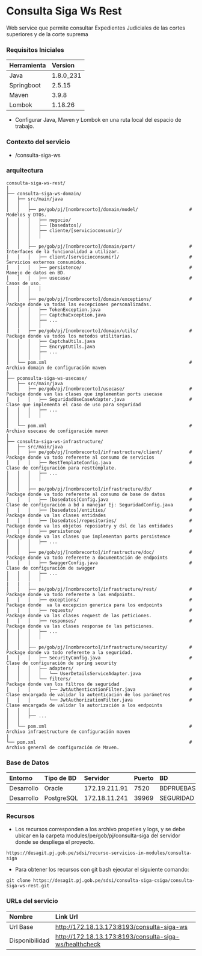 # Consulta Siga Ws Rest

Web service que permite consultar Expedientes Judiciales de las cortes superiores y de la corte suprema

### Requisitos Iniciales

| Herramienta     | Version                           |
|:----------------|:----------------------------------|
| Java            | 1.8.0_231                         |
| Springboot      | 2.5.15                            |
| Maven           | 3.9.8                             |
| Lombok          | 1.18.26                           |

- Configurar Java, Maven y Lombok en una ruta local del espacio de trabajo.

### Contexto del servicio

- /consulta-siga-ws

### arquitectura

```
consulta-siga-ws-rest/
│
├── consulta-siga-ws-domain/
│   ├── src/main/java
│   │   │
│   │   ├── pe/gob/pj/[nombrecorto]/domain/model/                   # Modelos y DTOs.
│   │   │   ├── negocio/
│   │   │   ├── [basedatos]/
│   │   │   ├── cliente/[servicioconsumir]/
│   │   │   │
│   │   │
│   │   ├── pe/gob/pj/[nombrecorto]/domain/port/                    # Interfaces de la funcionalidad a utilizar.
│   │   │   ├── client/[servicioconsumir]/                          # Servicios externos consumidos.
│   │   │   ├── persistence/                                        # Manejo de datos en BD.
│   │   │   ├── usecase/                                            # Casos de uso.
│   │   │   │
│   │   │
│   │   ├── pe/gob/pj/[nombrecorto]/domain/exceptions/              # Package donde va todas las excepciones personalizadas.
│   │   │   ├── TokenException.java
│   │   │   ├── CaptchaException.java
│   │   │   ├── ...
│   │   │   │
│   |   ├── pe/gob/pj/[nombrecorto]/domain/utils/                   # Package donde va todos los metodos utilitarias.
│   │   │   ├── CaptchaUtils.java
│   │   │   ├── EncryptUtils.java
│   │   │   ├── ...
│   │   │   │
│   └── pom.xml                                                     # Archivo domain de configuración maven
│
├── pconsulta-siga-ws-usecase/
│   ├── src/main/java
│   │   ├── pe/gob/pj/[nombrecorto]/usecase/                        # Package donde van las clases que implementan ports usecase
│   │   │   ├── SeguridadUseCaseAdapter.java                        # Clase que implementa el caso de uso para seguridad
│   │   │   ├── ...
│   │   │   │
│   │
│   └── pom.xml                                                     # Archivo usecase de configuración maven               
│
├── consulta-siga-ws-infrastructure/
│   ├── src/main/java  
│   │   ├── pe/gob/pj/[nombrecorto]/infrastructure/client/          # Package donde va todo referente al consumo de servicios
│   │   │   ├── RestTemplateConfig.java                             # Clase de configuración para resttemplate.
│   │   │   ├── ...
│   │   │   │
│   │   │
│   │   ├── pe/gob/pj/[nombrecorto]/infrastructure/db/              # Package donde va todo referente al consumo de base de datos
│   │   │   ├── [basedatos]Config.java                              # Clase de configuración a bd a manejar Ej: SeguridadConfig.java
│   │   │   ├── [basedatos]/entities/                               # Package donde va las clases entidades
│   │   │   ├── [basedatos]/repositories/                           # Package donde va los objetos reposiotry y dsl de las entidades
│   │   │   ├── persistence/                                        # Package donde va las clases que implementan ports persistence
│   │   │   ├── ...
│   │   │   
│   │   ├── pe/gob/pj/[nombrecorto]/infrastructure/doc/             # Package donde va todo referente a documentación de endpoints
│   │   │   ├── SwaggerConfig.java                                  # Clase de configuración de swagger
│   │   │   ├── ...
│   │   │   │
|   |   |
│   │   ├── pe/gob/pj/[nombrecorto]/infrastructure/rest/            # Package donde va todo referente a los endpoints.
│   │   │   ├── exceptions/                                         # Package donde  va la excepxion generica para los endpoints
│   │   │   ├── requests/                                           # Package donde va las clases request de las peticiones.
│   │   │   ├── responses/                                          # Package donde va las clases response de las peticiones.
│   │   │   ├── ...
│   │   │   │
│   │   │
│   │   ├── pe/gob/pj/[nombrecorto]/infrastructure/security/        # Package donde va todo referente a la seguridad.
│   │   │   ├── SecurityConfig.java                                 # Clase de configuración de spring security
│   │   │   ├── adapters/
│   │   │   │   └── UserDetailsServiceAdapter.java
│   │   │   └── filters/                                            # Package donde van los filtros de seguridad
│   │   │       ├── JwtAuthenticationFilter.java                    # Clase encargada de validar la autenticación de los parámetros
│   │   │       └── JwtAuthorizationFilter.java                     # Clase encargada de validar la autorización a los endpoints
│   │   │   
│   │   ├── ...
│   │
│   └── pom.xml                                                     # Archivo infraestructure de configuración maven
│
└── pom.xml                                                         # Archivo general de configuración de Maven.

```

### Base de Datos

| Entorno     | Tipo de BD        | Servidor        |Puerto|BD                      |Usuario del Servicio             |
|:------------|:------------------|:----------------|:-----|:-----------------------|:--------------------------------|
| Desarrollo  | Oracle            |172.19.211.91    |7520  |BDPRUEBAS               |UC_CONSIGA_SIGA                  |
| Desarrollo  | PostgreSQL        |172.18.11.241    |39969 |SEGURIDAD               |uc_consiga_seguridad             |


### Recursos 

+ Los recursos corresponden a los archivo propeties y logs, y se debe ubicar en la carpeta modules/pe/gob/pj/consulta-siga del servidor donde se despliega el proyecto.
```
https://desagit.pj.gob.pe/sdsi/recurso-servicios-in-modules/consulta-siga
```
+ Para obtener los recursos con git bash ejecutar el siguiente comando: 
```
git clone https://desagit.pj.gob.pe/sdsi/consulta-siga-csiga/consulta-siga-ws-rest.git
```

### URLs del servicio                         

| Nombre        | Link Url                                                       |
|:--------------|:---------------------------------------------------------------|
|Url Base       |http://172.18.13.173:8193/consulta-siga-ws                      |
|Disponibilidad |http://172.18.13.173:8193/consulta-siga-ws/healthcheck          |

